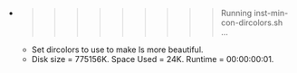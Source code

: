 * >>>>>>>>> Running inst-min-con-dircolors.sh ...
  * Set dircolors to use  to make ls more beautiful.
  * Disk size = 775156K. Space Used = 24K. Runtime = 00:00:00:01.
